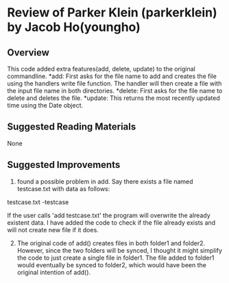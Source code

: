 # Review of Parker Klein (parkerklein) by Jacob Ho(youngho)

## Overview
This code added extra features(add, delete, update) to the original commandline.
*add: 
First asks for the file name to add and creates the file using the handlers write file function.
The handler will then create a file with the input file name in both directories.
*delete:
First asks for the file name to delete and deletes the file.
*update:
This returns the most recently updated time using the Date object.

## Suggested Reading Materials

None

## Suggested Improvements
1) found a possible problem in add.
Say there exists a file named testcase.txt with data as follows:

testcase.txt
-testcase

If the user calls 'add testcase.txt' the program will overwrite the already existent data. 
I have added the code to check if the file already exists and will not create new file if it does.

2) The original code of add() creates files in both folder1 and folder2. However, since the two folders will be synced, 
	I thought it might simplify the code to just create a single file in folder1. The file added to folder1 would eventually be synced to folder2,
	which would have been the original intention of add().
